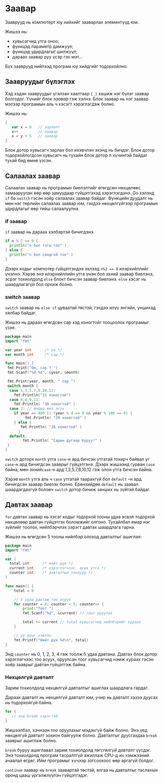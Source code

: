 # Заавар

Зааврууд нь компютерт юу хийхийг зааварлах элементүүд юм.

Жишээ нь:

* хувьсагчид утга оноо;
* функцэд параметр дамжуул;
* функцэд удирдлагыг шилжүүл;
* дараах заавар руу үсэр гэх мэт...

Бүх зааврууд нийлээд програм юу хийдгийг тодорхойлно.

## Заавруудыг бүлэглэх

Хэд хэдэн заавруудыг угалзан хаалтаар `{ }` хашиж нэг бүлэг заавар болгодог. Үүнийг _блок заавар_ гэж хэлнэ. Блок заавар нь нэг заавар мэтээр програмын аль ч хэсэгт хэрэглэгдэж болно.

Жишээ нь:

```go
{
   var x = 0   // зарлалт
   x++         // заавар
   x = y + 5   // заавар
}
```

Блок дотор хувьсагч зарлах бол ихэвчлэн эхэнд нь бичдэг. Блок дотор тодорхойлогдсон хувьсагч нь тухайн блок дотор л хүчинтэй байдаг тухай бид өмнө үзсэн.

## Салаалах заавар

Салаалах заавар нь програмын биелэлтийг өгөгдсөн нөхцөлөөс хамааруулан өөр өөр замуудаар гүйцэтгэхэд хэрэглэгдэнэ. Go хэлэнд `if` ба `switch` гэсэн хоёр салаалах заавар байдаг. Функцийн дуудалт нь мөн нэг төрлийн салаалах заавар юм, гэхдээ нөхцөлгүйгээр програмын удирдлагыг өөр тийш салаалуулна.

### if заавар

`if` заавар нь дараах хэлбэртэй бичигдэнэ.

```go
if n % 2 == 0 {
  println("n бол тэгш тоо" )
} else {
  println("n бол сондгой тоо" )
}
```

Дээрх кодыг компютер гүйцэтгэхдээ эхлээд `n%2 == 0` илэрхийллийг үнэлнэ. Хэрэв энэ илэрхийллийн утга үнэн бол эхний заавар биелэнэ, эсрэг тохиолдолд `else` блокт бичсэн заавар биелэнэ. `else` хэсэг нь шаардлагагүй бол орхиж болно.

### switch заавар

`switch` заавар нь `else if` цуваатай төстэй, гэхдээ илүү энгийн, уншихад хялбар байдаг.

Жишээ нь дараах өгөгдсөн сар хэд хоногтойг тооцоолох програмыг үзэе.

```go
package main
import "fmt"

var year int      /* он */
var month int     /* сар */

func main() {
 fmt.Print("Он, сар ? ")
 fmt.Scanf("%d %d", &year, &month)

 fmt.Print(year, month, " сар ")
 switch month {
  case 1,3,5,7,8,10,12:
    fmt.Println("31 хоногтой")
  case 4,6,9,11:
    fmt.Println( "30 хоногтой" )
  case 2: // өндөр жил эсэх
    if year == 400 || (year % 4 == 0 && year % 100 == 0) {
         fmt.Println( "29 хоногтой" )
    } else {
       fmt.Println( "28 хоногтой" )
      }
  default:
        fmt.Println( "Сарын дугаар буруу!" )
 }
}
```

`switch` доторх `month` утга `case`-н ард бичсэн утгатай тохирч байвал уг `case`-н ард бичигдсэн зааврыг гүйцэтгэнэ. Дээрх жишээнд гурван `case` байна, мөн эхний`case`-н ард 1,3,5,7,8,10,12 гэж олон утга бичсэн байна.

Хэрэв `month` утга аль ч `case` утгатай таарахгүй бол `default` –н ард бичигдсэн заавар биелэх болно. Ерөнхийдөө `default` нь заавал шаардагдахгүй боловч `switch` дотор бичиж занших нь зүйтэй байдаг.

## Давтах заавар

`for` давтах заавар нь хэсэг кодыг тодорхой тооны удаа эсвэл тодорхой нөхцөлөөр давтан гүйцэтгэх боломжийг олгоно. Тухайлбал ямар нэг зүйлийг тоолох, нийлбэрчлэх зэрэгт давтах шаардлага гарна.

Жишээ нь өгөгдсөн 5 тооны нийлбэр олоход давталтыг ашиглая:

```go
package main
import "fmt"

var (
  total int      /* нийт дүн */
  current int    /* хэрэглэгчээс  өгөх утга */
  counter int    /* давталтын тоолуур */
)

func main() {
    total = 0

    // 5 удаа давтаж тоо асуух
    for counter = 0; counter < 5; counter++ {
        print("Тоо? ")
        fmt.Scanf("%d", &current) // тоог оруулах

        total += current // total хувьсагчид нийлбэрийг хураах
    }

    // үр дүнг хэвлэх
    fmt.Printf("Нийт дүн %d\n", total)
}
```

Энд `counter` нь 0, 1, 2, 3, 4 гэж тоолж 5 удаа давтана. Давтах блок дотор хэрэглэгчээс тоо асуух, оруулсан тоог хувьсагчид нэмж хураах гэсэн хоёр зааврыг давтан гүйцэтгэж байна.

### Нөхцөлгүй давталт

Зарим тохиолдолд нөхцөлгүй давталтыг ашиглах шаардлага гардаг.

Дараах давталт нь нөхцөлгүй давталт юм, учир нь давталт хэзээ дуусах нь тодорхойгүй байна.

```go
for {
   // энд break хэрэгтэй
}
```

Жишээлбэл, хэчнээн тоо оруулахыг мэдэхгүй байж болно. Энэ үед нөхцөлгүй давталт зохион байгуулж болно. Давталтыг дуусгахдаа `break` зааврыг ашиглаж болно.

`break` буруу ашиглавал зарим тохиолдолд *төгсгөлгүй давталт* үүсдэг. Энэ тохиолдолд програм тасралтгүй ажиллаж CPU-д их хэмжээний ачаалал өгдөг. Ийм програмыг хүчээр зогсоохоос өөр аргагүй болдог.

`continue` заавар нь `break` заавартай төстэй, ялгаа нь давталтыг таслахын оронд цааш үргэлжлүүлэн гүйцэтгэдэг.


